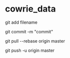 # cowrie_data

git add filename

git commit -m "commit"

git pull --rebase origin master

git push -u origin master
